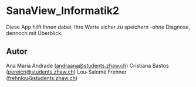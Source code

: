 # SanaView_Informatik2
Diese App hilft Ihnen dabei, Ihre Werte sicher zu speichern -ohne Diagnose, dennoch mit Überblick.

## Autor
Ana Maria Andrade (andraana@students.zhaw.ch)
Cristiana Bastos (pereicri@students.zhaw.ch)
Lou-Salomé Frehner (frehnlou@students.zhaw.ch)